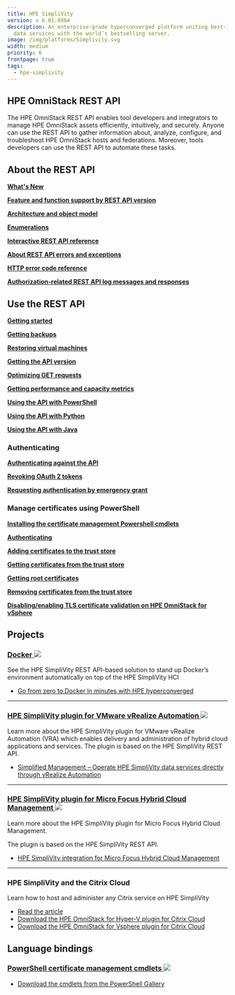 ```yaml
---
title: HPE SimpliVity
version: v 6.01.8964
description: An enterprise-grade hyperconverged platform uniting best-in-class
  data services with the world’s bestselling server.
image: /img/platforms/Simplivity.svg
width: medium
priority: 6
frontpage: true
tags:
  - hpe-simplivity
---
```

## HPE OmniStack REST API

The HPE OmniStack REST API enables tool developers and integrators to manage HPE OmniStack assets efficiently, intuitively, and securely. Anyone can use the REST API to gather information about, analyze, configure, and troubleshoot HPE OmniStack hosts and federations. Moreover, tools developers can use the REST API to automate these tasks.

## About the REST API

[**What's New**](/platform/hpe-simplivity/whats-new/)  

[**Feature and function support by REST API version**](/platform/hpe-simplivity/feature-and-function-support-by-rest-api-version)  

[**Architecture and object model**](/platform/hpe-simplivity/architecture-and-object-model)  

[**Enumerations**](/platform/hpe-simplivity/enumerations)  

[**Interactive REST API reference**](/platform/hpe-simplivity/interactive-rest-api-reference)  

[**About REST API errors and exceptions**](/platform/hpe-simplivity/errors-and-exceptions)  

[**HTTP error code reference**](/platform/hpe-simplivity/http-error-code-reference)  

[**Authorization-related REST API log messages and responses**](/platform/hpe-simplivity/authorization-related-rest-api-log-messages-and-responses)  

## Use the REST API

[**Getting started**](/platform/hpe-simplivity/sample-code)  

[**Getting backups**](/platform/hpe-simplivity/get-backups)  

[**Restoring virtual machines**](/platform/hpe-simplivity/restore-virtual-machines)  

[**Getting the API version**](/platform/hpe-simplivity/versioning)  

[**Optimizing GET requests**](/platform/hpe-simplivity/optimize-get-requests)  

[**Getting performance and capacity metrics**](/platform/hpe-simplivity/metrics)  

[**Using the API with PowerShell**](/platform/hpe-simplivity/powershell)  

[**Using the API with Python**](/platform/hpe-simplivity/python)  

[**Using the API with Java**](/platform/hpe-simplivity/java)  

### Authenticating

[**Authenticating against the API**](/platform/hpe-simplivity/authenticating-against-hpe-omnistack-api)  

[**Revoking OAuth 2 tokens**](/platform/hpe-simplivity/revoke-oath-2-token)  

[**Requesting authentication by emergency grant**](/platform/hpe-simplivity/request-authentication-by-emergency-grant)  

### Manage certificates using PowerShell

[**Installing the certificate management Powershell cmdlets**](/platform/hpe-simplivity/hpesvtcli-powershell-commands)  

[**Authenticating**](/platform/hpe-simplivity/ps-getoathtoken)  

[**Adding certificates to the trust store**](/platform/hpe-simplivity/adding-certificates)  

[**Getting certificates from the trust store**](/platform/hpe-simplivity/getting-a-certificate)  

[**Getting root certificates**](/platform/hpe-simplivity/getting-a-root-certificate)  

[**Removing certificates from the trust store**](/platform/hpe-simplivity/remove-certificate)  

[**Disabling/enabling TLS certificate validation on HPE OmniStack for vSphere**](/platform/hpe-simplivity/tls-certificate-validation)  

## Projects

### [Docker ![](Github)](https://github.com/HewlettPackard/Docker-SimpliVity)

See the HPE SimpliVity REST API-based solution to stand up Docker’s environment automatically on top of the HPE SimpliVity HCI

* [Go from zero to Docker in minutes with HPE hyperconverged](https://community.hpe.com/t5/Shifting-to-Software-Defined/Go-from-zero-to-Docker-in-minutes-with-HPE-hyperconverged/ba-p/6990234#.W2IksxYpDDs)

- - -

### [HPE SimpliVity plugin for VMware vRealize Automation ![](Github)](https://github.com/HewlettPackard/simplivity-vra-plugin)

Learn more about the HPE SimpliVity plugin for VMware vRealize Automation (VRA) which enables delivery and administration of hybrid cloud applications and services. The plugin is based on the HPE SimpliVity REST API.

* [Simplified Management – Operate HPE SimpliVity data services directly through vRealize Automation](https://community.hpe.com/t5/Shifting-to-Software-Defined/Simplified-Management-Operate-HPE-SimpliVity-data-services/ba-p/7013599#.W2CpIH58thE)

- - -

### [HPE SimpliVity plugin for Micro Focus Hybrid Cloud Management ![](Github)](http://github.com/HewlettPackard/simplivity-microfocus-hcm-plugin)

Learn more about the HPE SimpliVity plugin for Micro Focus Hybrid Cloud Management.

The plugin is based on the HPE SimpliVity REST API.

* [HPE SimpliVity integration for Micro Focus Hybrid Cloud Management](https://community.hpe.com/t5/Shifting-to-Software-Defined/HPE-SimpliVity-integration-for-Micro-Focus-Hybrid-Cloud/ba-p/7021447)

- - -

### HPE SimpliVity and the Citrix Cloud

Learn how to host and administer any Citrix service on HPE SimpliVity

* [Read the article](https://community.hpe.com/t5/Shifting-to-Software-Defined/Just-announced-Automation-for-HPE-SimpliVity-and-Citrix-Cloud/ba-p/7022957#.W-L_m5NKiUl)
* [Download the HPE OmniStack for Hyper-V plugin for Citrix Cloud](https://github.com/HewlettPackard/SimpliVity-Citrix-HyperV-Plugin)
* [Download the HPE OmniStack for Vsphere plugin for Citrix Cloud](https://github.com/HewlettPackard/SimpliVity-Citrix-VCenter-Plugin)

## Language bindings

### [PowerShell certificate management cmdlets ![](Github)](https://github.com/HewlettPackard/hpe-simplivity-powershell)

* [Download the cmdlets from the PowerShell Gallery](https://www.powershellgallery.com/packages/HPESvtCmdlets)